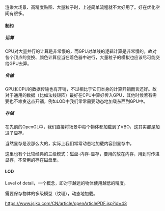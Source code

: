渲染大场景、高精度贴图、大量粒子时，上述简单流程就不太好用了。好在优化空间有很多。



#### 制约

##### 运算

CPU对大量并行的计算是非常慢的，而GPU对单线的逻辑计算是非常慢的。故对各个顶点的变换、颜色计算应当在着色器中进行，大量粒子的模拟也应该尽可能交给GPU去算。



##### 传输

GPU和CPU的数据传输也有开销，不过相比于它们本身的计算开销而言还好。故对于通用的数据（比如法线矩阵）最好在CPU中算好传入GPU，其他时候若有需要也不难贪这点开销，例如LOD中我们常常需要动态地加载东西到GPU中。



##### 存储

在先前的OpenGL中，我们直接将场景中每个物体都加载到了VBO，这其实都是加进了显存。

当然显存是没那么大的，实际上我们常常动态地加载内容到显存中。

这里也有个比较经典的三级模式：磁盘-内存-显存，要用的放在内存，用到时传进显存，不常用的存在磁盘里。



#### LOD

Level of detail，一个概念，即对于越远的物体使用越低的精度。

需要保存物体的多级模型（纹理），动态地加载。

https://www.jsjkx.com/CN/article/openArticlePDF.jsp?id=43